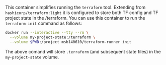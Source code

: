 This container simplifies running the `terraform` tool. Extending from `hashicorp/terraform:light`
it is configured to store both TF config and TF project state in the /terraform. You can use this
container to run the `terraform init` command as follows:

```sh
docker run --interactive --tty --rm \
  --volume my-project-state:/terraform \
  --volume $PWD:/project msb140610/terraform-runner init
```

The above comand will store `.terraform` (and subsequent state files) in the `my-project-state`
volume.
